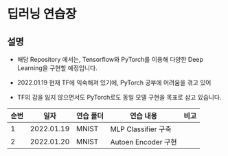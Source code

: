 # 딥러닝 연습장

## 설명
- 해당 Repository 에서는, Tensorflow와 PyTorch를 이용해 다양한 Deep Learning을 구현할 예정입니다.

- 2022.01.19 현재 TF에 익숙해져 있기에, PyTorch 공부에 어려움을 겪고 있어
- TF의 감을 잃지 않으면서도 PyTorch로도 동일 모델 구현을 목표로 삼고 있습니다.

|순번|일자|연습 폴더|연습 내용|비고|
|---|---|---|---|---|
|1|2022.01.19|MNIST|MLP Classifier 구축||
|2|2022.01.20|MNIST|Autoen Encoder 구현||
